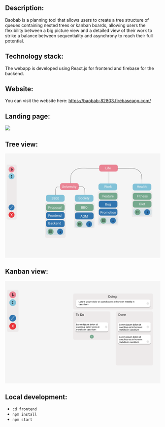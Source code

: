 ## Description:

Baobab is a planning tool that allows users to create a tree structure of queues containing nested trees or kanban boards, allowing users the flexibility between a big picture view and a detailed view of their work to strike a balance between sequentiality and asynchrony to reach their full potential.

## Technology stack:

The webapp is developed using React.js for frontend and firebase for the backend.

## Website:

You can visit the website here: https://baobab-82803.firebaseapp.com/

## Landing page:

![](/frontend/src/img/landing-demo.png)

## Tree view:

![](/frontend/src/img/tree-demo.png)

## Kanban view:

![](/frontend/src/img/kanban-demo.png)

## Local development:

- `cd frontend`
- `npm install`
- `npm start`
